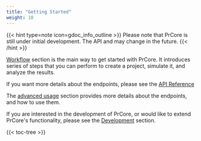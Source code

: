 ```yaml
---
title: "Getting Started"
weight: 10
---
```


{{< hint type=note icon=gdoc_info_outline >}}
Please note that PrCore is still under initial development. The API and may change in the future.
{{< /hint >}}

[Workflow](../../workflow) section is the main way to get started with PrCore. It introduces series of steps that you can perform to create a project, simulate it, and analyze the results.

If you want more details about the endpoints, please see the [API Reference](https://prcore.chaos.run/docs)

The [advanced usage](../../advanced-usage) section provides more details about the endpoints, and how to use them.

If you are interested in the development of PrCore, or would like to extend PrCore's functionality, please see the [Development](../../development) section.

{{< toc-tree >}}
